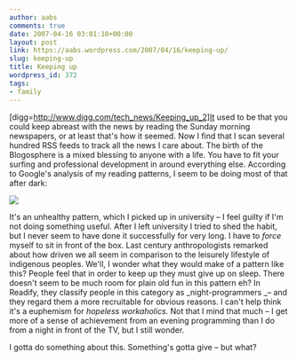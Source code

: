 ```yaml
---
author: aabs
comments: true
date: 2007-04-16 03:01:10+00:00
layout: post
link: https://aabs.wordpress.com/2007/04/16/keeping-up/
slug: keeping-up
title: Keeping up
wordpress_id: 372
tags:
- family
---
```


[digg=http://www.digg.com/tech_news/Keeping_up_2]It used to be that you could keep abreast with the news by reading the Sunday morning newspapers, or at least that's how it seemed. Now I find that I scan several hundred RSS feeds to track all the news I care about. The birth of the Blogosphere is a mixed blessing to anyone with a life. You have to fit your surfing and professional development in around everything else. According to Google's analysis of my reading patterns, I seem to be doing most of that after dark:

![](http://farm1.static.flickr.com/230/460908474_4f8f3b7826_o_d.png)

It's an unhealthy pattern, which I picked up in university – I feel guilty if I'm not doing something useful. After I left university I tried to shed the habit, but I never seem to have done it successfully for very long. I have to _force_ myself to sit in front of the box. Last century anthropologists remarked about how driven we all seem in comparison to the leisurely lifestyle of indigenous peoples. We'll, I wonder what they would make of a pattern like this? People feel that in order to keep up they must give up on sleep. There doesn't seem to be much room for plain old fun in this pattern eh? In Readify, they classify people in this category as _night-programmers _– and they regard them a more recruitable for obvious reasons. I can't help think it's a euphemism for _hopeless workaholics_. Not that I mind that much – I get more of a sense of achievement from an evening programming than I do from a night in front of the TV, but I still wonder.

I gotta do something about this. Something's gotta give – but what?
